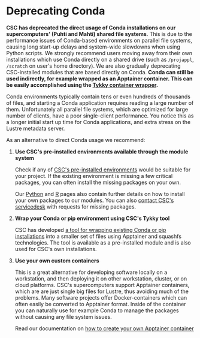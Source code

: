 # Deprecating Conda

**CSC has deprecated the direct usage of Conda installations on our
supercomputers' (Puhti and Mahti) shared file systems**. This is due to the
performance issues of Conda-based environments on parallel file systems, causing
long start-up delays and system-wide slowdowns when using Python scripts. We
strongly recommend users moving away from their own installations which use
Conda directly on a shared drive (such as `/projappl`, `/scratch` on user's home
directory). We are also gradually deprecating CSC-installed modules that are
based directly on Conda. **Conda can still be used indirectly, for example wrapped
as an Apptainer container. This can be easily accomplished using the [Tykky
container wrapper](../computing/containers/tykky.md).**

Conda environments typically contain tens or even hundreds of thousands of
files, and starting a Conda application requires reading a large number of them.
Unfortunately all parallel file systems, which are optimized for large number of
clients, have a poor single-client performance. You notice this as a longer
initial start up time for Conda applications, and extra stress on the Lustre
metadata server.

As an alternative to direct Conda usage we recommend:

1. **Use CSC's pre-installed environments available through the module system**
    
    Check if any of [CSC's pre-installed environments](../apps/index.md) would
    be suitable for your project. If the existing environment is missing a few
    critical packages, you can often install the missing packages on your own.
    
    Our
    [Python](../apps/python.md#installing-python-packages-to-existing-modules)
    and [R](../apps/r-env.md#r-package-installations) pages also
    contain further details on how to install your own packages to our modules.
    You can also [contact CSC's servicedesk](contact.md) with requests for
    missing packages.
    
2. **Wrap your Conda or pip environment using CSC's Tykky tool**

    CSC has developed [a tool for wrapping existing Conda or pip
    installations](../computing/containers/tykky.md) into a
    smaller set of files using Apptainer and squashfs technologies. The tool
    is available as a pre-installed module and is also used for CSC's own
    installations.

3. **Use your own custom containers**
    
    This is a great alternative for developing software locally on a
    workstation, and then deploying it on other workstation, cluster, or on
    cloud platforms. CSC's supercomputers support Apptainer containers, which
    are are just single big files for Lustre, thus avoiding much of the
    problems. Many software projects offer Docker-containers which can often
    easily be converted to Apptainer format. Inside of the container you can
    naturally use for example Conda to manage the packages without causing any
    file system issues.
    
    Read our documentation on [how to create your own Apptainer
    container](../computing/containers/creating.md)
